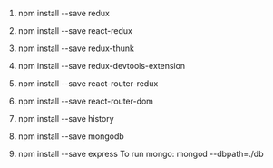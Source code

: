 1. npm install --save redux
2. npm install --save react-redux
3. npm install --save redux-thunk
4. npm install --save redux-devtools-extension

5. npm install --save react-router-redux
6. npm install --save react-router-dom
7. npm install --save history
 
8. npm install --save mongodb 
9. npm install --save express
To run mongo: mongod --dbpath=./db

